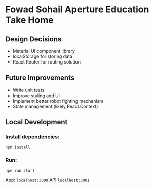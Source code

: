 # Fowad Sohail Aperture Education Take Home

## Design Decisions
- Material UI component library
- localStorage for storing data
- React Router for routing solution

## Future Improvements
- Write unit tests
- Improve styling and UI
- Implement better robot fighting mechanism
- State management (likely React.Context)

## Local Development
### Install dependencies:

`npm install`

### Run:

`npm run start`

App: `localhost:3000`
API `localhost:3001`

